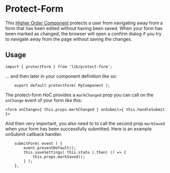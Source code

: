 Protect-Form
============

This [Higher Order Component](https://medium.com/@dan_abramov/mixins-are-dead-long-live-higher-order-components-94a0d2f9e750) protects a user from navigating away from a form that has been edited without having been saved. When your form has been marked as changed, the browser will open a confirm dialog if you try to navigate away from the page without saving the changes.

Usage
-----

```
import { protectForm } from 'lib/protect-form';
```

... and then later in your component definition like so:

```
    export default protectForm( MyComponent );
```

The protect-form HoC provides a `markChanged` prop you can call on the `onChange` event of your form like this:

```
<form onChange={ this.props.markChanged } onSubmit={ this.handleSubmit }>
```

And then very important, you also need to to call the second prop `markSaved` when your form has been successfully submitted. Here is an example onSubmit callback handler.

```
    submitForm( event ) {
        event.preventDefault();
        this.saveSettings( this.state ).then( () => {
            this.props.markSaved();
        } );
    },
```
